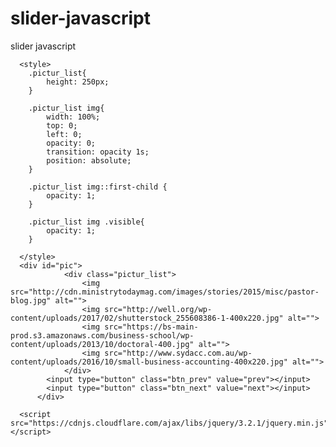 # slider-javascript
slider javascript

<!DOCTYPE html>
<html lang="en">
<head>
    <meta charset="UTF-8">
    <meta name="viewport" content="width=device-width, initial-scale=1.0">
    <meta http-equiv="X-UA-Compatible" content="ie=edge">
    <link rel="stylesheet" href="css/main.css">    
</head>
<body>
          
  
      <style>
        .pictur_list{
            height: 250px;
        }

        .pictur_list img{
            width: 100%;
            top: 0;
            left: 0;
            opacity: 0;
            transition: opacity 1s;
            position: absolute;
        }

        .pictur_list img::first-child {
            opacity: 1;
        }

        .pictur_list img .visible{
            opacity: 1;
        }

      </style>
      <div id="pic">
                <div class="pictur_list">
                    <img src="http://cdn.ministrytodaymag.com/images/stories/2015/misc/pastor-blog.jpg" alt="">
                    <img src="http://well.org/wp-content/uploads/2017/02/shutterstock_255608386-1-400x220.jpg" alt="">
                    <img src="https://bs-main-prod.s3.amazonaws.com/business-school/wp-content/uploads/2013/10/doctoral-400.jpg" alt="">
                    <img src="http://www.sydacc.com.au/wp-content/uploads/2016/10/small-business-accounting-400x220.jpg" alt="">
                </div>
            <input type="button" class="btn_prev" value="prev"></input>
            <input type="button" class="btn_next" value="next"></input>
          </div>

      <script src="https://cdnjs.cloudflare.com/ajax/libs/jquery/3.2.1/jquery.min.js"></script>
</body>
</html>

